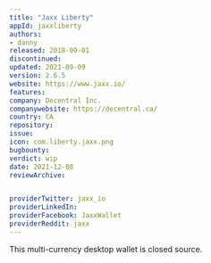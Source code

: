 ```yaml
---
title: "Jaxx Liberty"
appId: jaxxliberty
authors:
- danny
released: 2018-09-01
discontinued: 
updated: 2021-09-09
version: 2.6.5
website: https://www.jaxx.io/
features:
company: Decentral Inc.
companywebsite: https://decentral.ca/
country: CA
repository: 
issue: 
icon: com.liberty.jaxx.png
bugbounty: 
verdict: wip
date: 2021-12-08
reviewArchive:


providerTwitter: jaxx_io
providerLinkedIn: 
providerFacebook: JaxxWallet
providerReddit: jaxx
---
```


This multi-currency desktop wallet is closed source.






